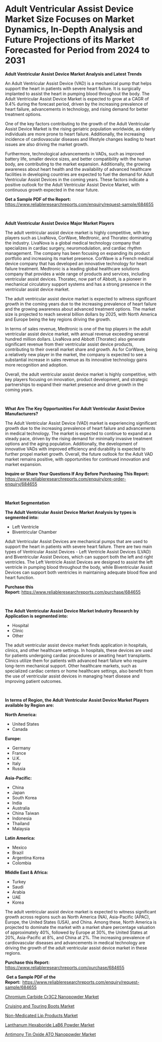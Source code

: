 <p><h1>Adult Ventricular Assist Device Market Size Focuses on Market Dynamics, In-Depth Analysis and Future Projections of its Market Forecasted for Period from 2024 to 2031</h1></p><p><strong>Adult Ventricular Assist Device Market Analysis and Latest Trends</strong></p>
<p><p>An Adult Ventricular Assist Device (VAD) is a mechanical pump that helps support the heart in patients with severe heart failure. It is surgically implanted to assist the heart in pumping blood throughout the body. The Adult Ventricular Assist Device Market is expected to grow at a CAGR of 9.4% during the forecast period, driven by the increasing prevalence of heart failure, advancements in technology, and rising demand for better treatment options.</p><p>One of the key factors contributing to the growth of the Adult Ventricular Assist Device Market is the rising geriatric population worldwide, as elderly individuals are more prone to heart failure. Additionally, the increasing incidence of cardiovascular diseases and lifestyle changes leading to heart issues are also driving the market growth.</p><p>Furthermore, technological advancements in VADs, such as improved battery life, smaller device sizes, and better compatibility with the human body, are contributing to the market expansion. Additionally, the growing awareness about heart health and the availability of advanced healthcare facilities in developing countries are expected to fuel the demand for Adult Ventricular Assist Devices in the coming years. These factors indicate a positive outlook for the Adult Ventricular Assist Device Market, with continuous growth expected in the near future.</p></p>
<p><strong>Get a Sample PDF of the Report:&nbsp;</strong> <a href="https://www.reliableresearchreports.com/enquiry/request-sample/684655">https://www.reliableresearchreports.com/enquiry/request-sample/684655</a></p>
<p>&nbsp;</p>
<p><strong>Adult Ventricular Assist Device Major Market Players</strong></p>
<p><p>The adult ventricular assist device market is highly competitive, with key players such as LivaNova, CorWave, Medtronic, and Thoratec dominating the industry. LivaNova is a global medical technology company that specializes in cardiac surgery, neuromodulation, and cardiac rhythm management. The company has been focusing on expanding its product portfolio and increasing its market presence. CorWave is a French medical device company that has developed an innovative technology for heart failure treatment. Medtronic is a leading global healthcare solutions company that provides a wide range of products and services, including ventricular assist devices. Thoratec, now part of Abbott, is a pioneer in mechanical circulatory support systems and has a strong presence in the ventricular assist device market.</p><p>The adult ventricular assist device market is expected to witness significant growth in the coming years due to the increasing prevalence of heart failure and the growing awareness about advanced treatment options. The market size is projected to reach several billion dollars by 2025, with North America and Europe being the key regions driving the growth.</p><p>In terms of sales revenue, Medtronic is one of the top players in the adult ventricular assist device market, with annual revenue exceeding several hundred million dollars. LivaNova and Abbott (Thoratec) also generate significant revenue from their ventricular assist device products, contributing to their overall market share and growth. As for CorWave, being a relatively new player in the market, the company is expected to see a substantial increase in sales revenue as its innovative technology gains more recognition and adoption.</p><p>Overall, the adult ventricular assist device market is highly competitive, with key players focusing on innovation, product development, and strategic partnerships to expand their market presence and drive growth in the coming years.</p></p>
<p>&nbsp;</p>
<p><strong>What Are The Key Opportunities For Adult Ventricular Assist Device Manufacturers?</strong></p>
<p><p>The Adult Ventricular Assist Device (VAD) market is experiencing significant growth due to the increasing prevalence of heart failure and advancements in medical technology. The market is expected to continue to expand at a steady pace, driven by the rising demand for minimally invasive treatment options and the aging population. Additionally, the development of innovative VADs with improved efficiency and durability is expected to further propel market growth. Overall, the future outlook for the Adult VAD market remains positive, with opportunities for continued innovation and market expansion.</p></p>
<p><strong>Inquire or Share Your Questions If Any Before Purchasing This Report:</strong> <a href="https://www.reliableresearchreports.com/enquiry/pre-order-enquiry/684655">https://www.reliableresearchreports.com/enquiry/pre-order-enquiry/684655</a></p>
<p>&nbsp;</p>
<p><strong>Market Segmentation</strong></p>
<p><strong>The Adult Ventricular Assist Device Market Analysis by types is segmented into:</strong></p>
<p><ul><li>Left Ventricle</li><li>Biventricular Chamber</li></ul></p>
<p><p>Adult Ventricular Assist Devices are mechanical pumps that are used to support the heart in patients with severe heart failure. There are two main types of Ventricular Assist Devices - Left Ventricle Assist Devices (LVAD) and Biventricular Assist Devices, which can support both the left and right ventricles. The Left Ventricle Assist Devices are designed to assist the left ventricle in pumping blood throughout the body, while Biventricular Assist Devices can support both ventricles in maintaining adequate blood flow and heart function.</p></p>
<p><strong>Purchase this Report:&nbsp;</strong><a href="https://www.reliableresearchreports.com/purchase/684655">https://www.reliableresearchreports.com/purchase/684655</a></p>
<p>&nbsp;</p>
<p><strong>The Adult Ventricular Assist Device Market Industry Research by Application is segmented into:</strong></p>
<p><ul><li>Hospital</li><li>Clinic</li><li>Other</li></ul></p>
<p><p>The adult ventricular assist device market finds application in hospitals, clinics, and other healthcare settings. In hospitals, these devices are used for patients undergoing cardiac procedures or awaiting heart transplants. Clinics utilize them for patients with advanced heart failure who require long-term mechanical support. Other healthcare markets, such as specialized cardiac centers or home healthcare settings, also benefit from the use of ventricular assist devices in managing heart disease and improving patient outcomes.</p></p>
<p>&nbsp;</p>
<p><strong>In terms of Region, the Adult Ventricular Assist Device Market Players available by Region are:</strong></p>
<p>
    <p> <strong> North America: </strong>
        <ul>
            <li>United States</li>
            <li>Canada</li>
        </ul>
        </p> 
    <p> <strong> Europe: </strong>
        <ul>
            <li>Germany</li>
            <li>France</li>
            <li>U.K.</li>
            <li>Italy</li>
            <li>Russia</li>
        </ul>
        </p> 
    <p> <strong> Asia-Pacific: </strong>
        <ul>
            <li>China</li>
            <li>Japan</li>
            <li>South Korea</li>
            <li>India</li>
            <li>Australia</li>
            <li>China Taiwan</li>
            <li>Indonesia</li>
            <li>Thailand</li>
            <li>Malaysia</li>
        </ul>
        </p> 
    <p> <strong> Latin America: </strong>
        <ul>
            <li>Mexico</li>
            <li>Brazil</li>
            <li>Argentina Korea</li>
            <li>Colombia</li>
        </ul>
        </p> 
    <p> <strong> Middle East & Africa: </strong>
        <ul>
            <li>Turkey</li>
            <li>Saudi</li>
            <li>Arabia</li>
            <li>UAE</li>
            <li>Korea</li>
        </ul>
    </p>
    </p>
<p><p>The adult ventricular assist device market is expected to witness significant growth across regions such as North America (NA), Asia-Pacific (APAC), Europe, the United States (USA), and China. Among these, North America is projected to dominate the market with a market share percentage valuation of approximately 40%, followed by Europe at 30%, the United States at 20%, Asia-Pacific at 8%, and China at 2%. The increasing prevalence of cardiovascular diseases and advancements in medical technology are driving the growth of the adult ventricular assist device market in these regions.</p></p>
<p><strong>Purchase this Report: </strong><a href="https://www.reliableresearchreports.com/purchase/684655">https://www.reliableresearchreports.com/purchase/684655</a></p>
<p>&nbsp;<strong>Get a Sample PDF of the Report:&nbsp;&nbsp;</strong><a href="https://www.reliableresearchreports.com/enquiry/request-sample/684655">https://www.reliableresearchreports.com/enquiry/request-sample/684655</a></p>
<p><strong></strong></p>
<p><p><a href="https://noble-drawer-34c.notion.site/Chromium-Carbide-Cr3C2-Nanopowder-Market-Research-Report-The-Key-To-Successful-Business-Strategy-Fo-ccb5cddfb8494a9c97cdf805b99b11c5">Chromium Carbide Cr3C2 Nanopowder Market</a></p><p><a href="https://view.publitas.com/reportprime-1/cruising-and-touring-boots-market-research-report-unlocks-analysis-on-the-market-financial-status-market-size-and-market-revenue-upto-2031/">Cruising and Touring Boots Market</a></p><p><a href="https://view.publitas.com/reportprime-1/non-medicated-lip-products-market-size-share-trends-analysis-report-by-application-regional-outlook-competitive-strategies-and-segment-forecasts-2024-2031/">Non-Medicated Lip Products Market</a></p><p><a href="https://three-jumbo-f6d.notion.site/Lanthanum-Hexaboride-LaB6-Powder-Market-Challenges-Opportunities-and-Growth-Drivers-and-Major-Mar-35b4e712c01f45bd90a9f47ab6413924">Lanthanum Hexaboride LaB6 Powder Market</a></p><p><a href="https://iodized-pantydraco-05c.notion.site/Antimony-Tin-Oxide-ATO-Nanopowder-Market-A-Comprehensive-Report-of-its-Market-Share-Growth-Trends-487720c177e74bf99922dda5aed96040">Antimony Tin Oxide ATO Nanopowder Market</a></p></p>